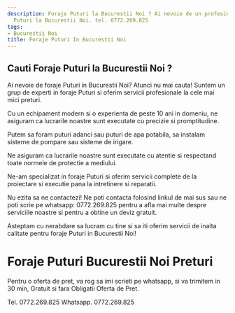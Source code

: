 ```yaml
---
description: Foraje Puturi la Bucurestii Noi ? Ai nevoie de un profesionist in Foraje
  Puturi la Bucurestii Noi. tel. 0772.269.825
tags:
- Bucurestii Noi
title: Foraje Puturi In Bucurestii Noi
---
```



## Cauti Foraje Puturi la Bucurestii Noi ?

Ai nevoie de foraje Puturi in Bucurestii Noi? Atunci nu mai cauta! Suntem un grup de experti in foraje Puturi si oferim servicii profesionale la cele mai mici preturi. 

Cu un echipament modern si o experienta de peste 10 ani in domeniu, ne asiguram ca lucrarile noastre sunt executate cu precizie si promptitudine. 

Putem sa foram puturi adanci sau puturi de apa potabila, sa instalam sisteme de pompare sau sisteme de irigare. 

Ne asiguram ca lucrarile noastre sunt executate cu atentie si respectand toate normele de protectie a mediului. 

Ne-am specializat in foraje Puturi si oferim servicii complete de la proiectare si executie pana la intretinere si reparatii. 

Nu ezita sa ne contactezi! Ne poti contacta folosind linkul de mai sus sau ne poti scrie pe whatsapp: 0772.269.825 pentru a afla mai multe despre serviciile noastre si pentru a obtine un deviz gratuit. 

Asteptam cu nerabdare sa lucram cu tine si sa iti oferim servicii de inalta calitate pentru foraje Puturi in Bucurestii Noi!

# Foraje Puturi Bucurestii Noi Preturi
Pentru o oferta de pret, va rog sa imi scrieti pe whatsapp, si va trimitem in 30 min, Gratuit si fara Obligatii Oferta de Pret.

Tel. 0772.269.825
Whatsapp. 0772.269.825